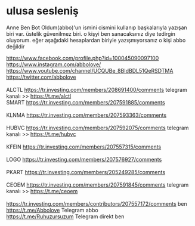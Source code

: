 # ulusa sesleniş

Anne Ben Bot Oldum(abbo)'un ismini cismini kullanıp başkalarıyla yazışan biri var. üstelik güvenilmez biri. o kişyi ben sanacaksınız diye tedirgin oluyorum. eğer aşağıdaki hesaplardan biriyle yazışmıyorsanız o kişi abbo değildir

https://www.facebook.com/profile.php?id=100045090097100 <br> 
https://www.instagram.com/abbolove/ <br> 
https://www.youtube.com/channel/UCQUBe_8BIdBDL51QeRSDTMA <br> 
https://twitter.com/abbolove <br>  
ALCTL https://tr.investing.com/members/208691400/comments telegram kanalı >> https://t.me/alctl <br> 
SMART https://tr.investing.com/members/207591885/comments <br>  
KLNMA https://tr.investing.com/members/207593363/comments <br>  
HUBVC https://tr.investing.com/members/207592075/comments telegram kanalı >> https://t.me/hubvc<br>  
KFEIN https://tr.investing.com/members/207557315/comments <br>  
LOGO https://tr.investing.com/members/207576927/comments <br>  
PKART https://tr.investing.com/members/205249285/comments <br>  
CEOEM https://tr.investing.com/members/207591845/comments telegram kanalı >> https://t.me/ceoem<br>  
https://tr.investing.com/members/contributors/207557172/comments  ben <br> 
https://t.me/Abbolove Telegram abbo <br> 
https://t.me/Ruhuzursuzum Telegram direkt ben
